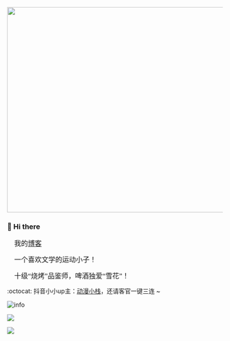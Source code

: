 <div align="center">
  <img src="https://github.com/TieMuZhen/TieMuZhen/blob/main/header_.jpeg" height= 480 width=900 />
</div>

### 👋 Hi there 
<font face="微软雅黑" size=3>:pencil: 我的[博客](https://github.com/TieMuZhen/Blog)</font>

<font face="微软雅黑" size=3>:running: 一个喜欢文学的运动小子！</font>

<font face="微软雅黑" size=3>:beer: 十级“烧烤”品鉴师，啤酒独爱“雪花”！</font>

:octocat: 抖音小小up主：[动漫小栈](https://www.douyin.com/search/%E5%8A%A8%E6%BC%AB%E5%B0%8F%E6%A0%88?publish_time=0&sort_type=0&source=search_history&type=video)，还请客官一键三连 ~ 

![info](https://github-readme-stats.vercel.app/api?username=TieMuZhen&show_icons=true&count_private=true&hide=prs&theme=tokyonight)

![](https://img.shields.io/badge/%E6%B5%8F%E8%A7%88%E5%99%A8-Google-blue)

![](https://img.shields.io/badge/%E5%86%99%E4%BD%9C%E5%B7%A5%E5%85%B7-VS%20Code-blue)
